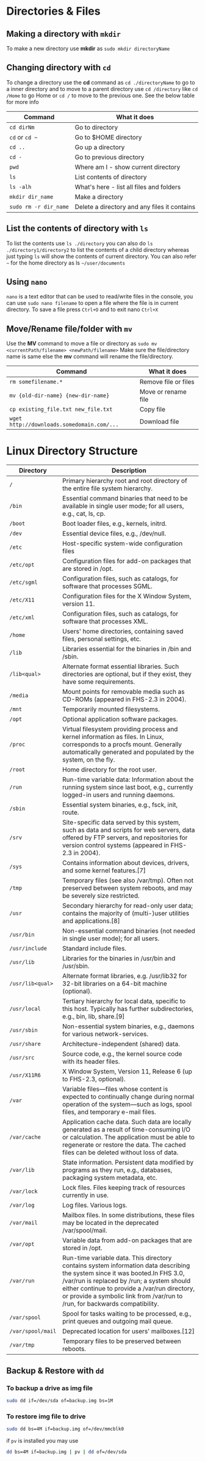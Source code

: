 # Directories & Files

## Making a directory with `mkdir`
To make a new directory use **mkdir** as
`sudo mkdir directoryName`

## Changing directory with `cd`
To change a directory use the **cd** command as 
`cd ./directoryName` to go to a inner directory and to move to a parent directory use `cd /directory` like `cd /Home` to go Home or `cd /` to move to the previous one. See the below table for more info

|Command | What it does
----|----
`cd dirNm`|Go to directory
`cd` or `cd ~`|Go to $HOME directory
`cd ..`|Go up a directory
`cd -`|Go to previous directory
`pwd`|Where am I - show current directory
`ls`|List contents of directory
`ls -alh`|What's here - list all files and folders
`mkdir dir_name`|Make a directory
`sudo rm -r dir_name`|Delete a directory and any files it contains

## List the contents of directory with `ls`
To list the contents use `ls ./directory` you can also do `ls ./directory1/directory2` to list the contents of a child directory
whereas just typing `ls` will show the contents of current directory. You can also refer `~` for the home directory 
as ls `~/user/documents` 

## Using `nano`
`nano` is a text editor that can be used to read/write files in the console, you can use `sudo nano filename` to open a file where
the file is in current directory. To save a file press `Ctrl+O` and to exit nano `Ctrl+X`

## Move/Rename file/folder with `mv`
Use the **MV** command to move a file or directory as `sudo mv <currentPath/filename> <newPath/filename>` Make sure the file/directory name is same else the  **mv** command will rename the file/directory. 

Command| What it does
----|----
`rm somefilename.*`|Remove file or files
`mv {old-dir-name} {new-dir-name}`|Move or rename file
`cp existing_file.txt new_file.txt`|Copy file
`wget http://downloads.somedomain.com/...`|Download file

# Linux Directory Structure

|Directory   |Description
----|----
`/`          |Primary hierarchy root and root directory of the entire file system hierarchy.
`/bin` |Essential command binaries that need to be available in single user mode; for all users, e.g., cat, ls, cp.
`/boot`|Boot loader files, e.g., kernels, initrd.
`/dev`|Essential device files, e.g., /dev/null.
`/etc`|Host-specific system-wide configuration files
`/etc/opt`|Configuration files for add-on packages that are stored in /opt.
`/etc/sgml`|Configuration files, such as catalogs, for software that processes SGML.
`/etc/X11`|Configuration files for the X Window System, version 11.
`/etc/xml`|Configuration files, such as catalogs, for software that processes XML.
`/home`|Users' home directories, containing saved files, personal settings, etc.
`/lib`|Libraries essential for the binaries in /bin and /sbin.
`/lib<qual>`|Alternate format essential libraries. Such directories are optional, but if they exist, they have some requirements.
`/media`|Mount points for removable media such as CD-ROMs (appeared in FHS-2.3 in 2004).
`/mnt`|Temporarily mounted filesystems.
`/opt`|Optional application software packages.
`/proc`|Virtual filesystem providing process and kernel information as files. In Linux, corresponds to a procfs mount. Generally automatically generated and populated by the system, on the fly.
`/root`|Home directory for the root user.
`/run`|Run-time variable data: Information about the running system since last boot, e.g., currently logged-in users and running daemons.
`/sbin`|Essential system binaries, e.g., fsck, init, route.
`/srv`|Site-specific data served by this system, such as data and scripts for web servers, data offered by FTP servers, and repositories for version control systems (appeared in FHS-2.3 in 2004).
`/sys`|Contains information about devices, drivers, and some kernel features.[7]
`/tmp`|Temporary files (see also /var/tmp). Often not preserved between system reboots, and may be severely size restricted.
`/usr`|Secondary hierarchy for read-only user data; contains the majority of (multi-)user utilities and applications.[8]
`/usr/bin`|Non-essential command binaries (not needed in single user mode); for all users.
`/usr/include`|Standard include files.
`/usr/lib`|Libraries for the binaries in /usr/bin and /usr/sbin.
`/usr/lib<qual>`|Alternate format libraries, e.g. /usr/lib32 for 32-bit libraries on a 64-bit machine (optional).
`/usr/local`|Tertiary hierarchy for local data, specific to this host. Typically has further subdirectories, e.g., bin, lib, share.[9]
`/usr/sbin`|Non-essential system binaries, e.g., daemons for various network-services.
`/usr/share`|Architecture-independent (shared) data.
`/usr/src`|Source code, e.g., the kernel source code with its header files.
`/usr/X11R6`|X Window System, Version 11, Release 6 (up to FHS-2.3, optional).
`/var`|Variable files—files whose content is expected to continually change during normal operation of the system—such as logs, spool files, and temporary e-mail files.
`/var/cache`|Application cache data. Such data are locally generated as a result of time-consuming I/O or calculation. The application must be able to regenerate or restore the data. The cached files can be deleted without loss of data.
`/var/lib`|State information. Persistent data modified by programs as they run, e.g., databases, packaging system metadata, etc.
`/var/lock`|Lock files. Files keeping track of resources currently in use.
`/var/log`|Log files. Various logs.
`/var/mail`|Mailbox files. In some distributions, these files may be located in the deprecated /var/spool/mail.
`/var/opt`|Variable data from add-on packages that are stored in /opt.
`/var/run`|Run-time variable data. This directory contains system information data describing the system since it was booted.In FHS 3.0, /var/run is replaced by /run; a system should either continue to provide a /var/run directory, or provide a symbolic link from /var/run to /run, for backwards compatibility.
`/var/spool`|Spool for tasks waiting to be processed, e.g., print queues and outgoing mail queue.
`/var/spool/mail`|Deprecated location for users' mailboxes.[12]
`/var/tmp`|Temporary files to be preserved between reboots.

## Backup & Restore with `dd`

### To backup a drive as img file
```bash
sudo dd if=/dev/sda of=backup.img bs=1M
```

### To restore img file to drive
```bash
sudo dd bs=4M if=backup.img of=/dev/mmcblk0
```
if `pv` is installed you may use
```bash
dd bs=4M if=backup.img | pv | dd of=/dev/sda
```
